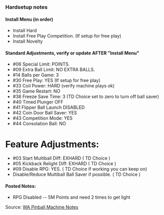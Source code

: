 ### Hardsetup notes

#### Install Menu (in order)
-   Install Hard
-   Install Free Play Competition. (If setup for free play)
-   Install Novelty
#### Standard Adjustments, verify or update AFTER "Install Menu"
-   #06 Special Limit: POINTS.
-   #09 Extra Ball Limit: NO EXTRA BALLS.
-   #14 Balls per Game: 3
-   #30 Free Play: YES (If setup for free play)
-   #33 Coil Power: HARD (verify machine plays ok)
-   #35 Game Restart: NO
-   #38 Freeze Save Time: 3 (TD Choice set to zero to turn off ball saver)
-   #40 Timed Plunger OFF
-   #41 Flipper Ball Launch DISABLED
-   #42 Coin Door Ball Saver: YES
-   #43 Competition Mode: YES
-   #44 Consolation Ball: NO

# Feature Adjustments:
-   #03 Start Multiball Diff: EXHARD ( TD Choice )
-   #05 Kickback Relight Diff: EXHARD ( TD Choice )
-   #09 Disable RPG: YES. ( TD Choice If working you can keep on)
-   Disable/Reduce Multiball Ball Saver if possible. ( TD Choice )
#### Posted Notes:
-   RPG Disabled -- 5M Points and need 2 times to get light

Source: [WA Pinball Machine Notes](http://wapinball.net/setups/)
